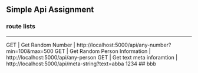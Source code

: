 ## Simple Api Assignment

### route lists
---
GET | Get Random Number  | http://localhost:5000/api/any-number?min=100&max=500
GET | Get Random Person Information | http://localhost:5000/api/any-person
GET | Get text meta inforamtion | http://localhost:5000/api/meta-string?text=abba 1234 ## bbb